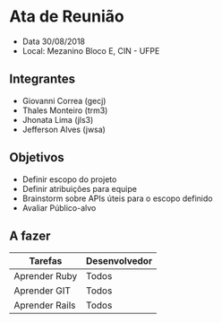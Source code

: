 # Ata de Reunião

- Data 30/08/2018
- Local: Mezanino Bloco E, CIN - UFPE

## Integrantes
- Giovanni Correa (gecj)
- Thales Monteiro (trm3)
- Jhonata Lima (jls3)
- Jefferson Alves (jwsa)

## Objetivos

- Definir escopo do projeto
- Definir atribuições para equipe
- Brainstorm sobre APIs úteis para o escopo definido
- Avaliar Público-alvo 

## A fazer

Tarefas | Desenvolvedor
--------|-------------
Aprender Ruby | Todos
Aprender GIT | Todos
Aprender Rails | Todos


